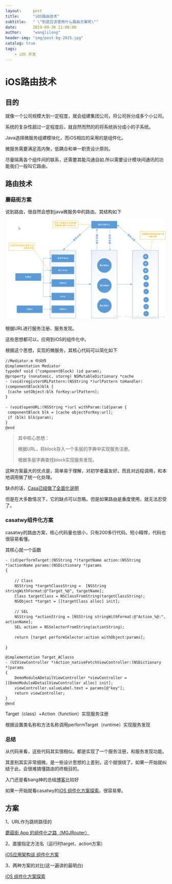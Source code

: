 ```yaml
---
layout:     post
title:      "iOS路由技术"
subtitle:   " \"到底应该使用什么路由方案呢\""
date:       2019-09-30 11:00:00
author:     "wanglilong"
header-img: "img/post-bg-2015.jpg"
catalog: true
tags:
    - iOS 开发
---
```



# iOS路由技术

## 目的

就像一个公司规模大到一定程度，就会组建集团公司，将公司拆分成多个小公司。

系统的复杂性超过一定程度后，就自然而然的的将系统拆分成小的子系统。

Java选择微服务组建模块化，而iOS相应的采用的是组件化。

微服务需要满足高内聚，低耦合和单一职责设计原则。

尽量隔离各个组件间的联系，还需要其能沟通自如.所以需要设计模块间通讯的功能我们一般叫它路由。

## 路由技术

### 蘑菇街方案

说到路由，很自然会想到java微服务中的路由。其结构如下

![](/img/post-ios-module/java微服务.png)

根据URL进行服务注册、服务发现。


这些思想都可以，应用到iOS的组件化中。

根据这个思想，实现的微服务，其核心代码可以简化如下

```
//Mediator.m 中间件
@implementation Mediator
typedef void (^componentBlock) (id param);
@property (nonatomic, storng) NSMutableDictionary *cache
- (void)registerURLPattern:(NSString *)urlPattern toHandler:(componentBlock)blk {
 [cache setObject:blk forKey:urlPattern];
}

- (void)openURL:(NSString *)url withParam:(id)param {
 componentBlock blk = [cache objectForKey:url];
 if (blk) blk(param);
}
@end

```

>其中核心思想：
>
>根据URL，将block存入一个多层的字典中实现服务注册。
>
>根据多层字典查找block实现服务发现。



这种方案最大的优点是，简单易于理解，对初学者最友好。而且对远程调用，和本地调用做了统一化处理。

缺点的话，[Casa已经做了全面化说明](https://casatwy.com/iOS-Modulization.html)

但是在大多数情况下，它的缺点可以忽略。但是如果路由是重度使用，就无法忍受了。


### casatwy组件化方案

casatwy的路由方案，核心代码量也很小，只有200多行代码。短小精悍，代码也很容易看懂。

其核心就一个函数

```
- (id)performTarget:(NSString *)targetName action:(NSString *)actionName params:(NSDictionary *)params
{
    
    // Class
    NSString *targetClassString =  [NSString stringWithFormat:@"Target_%@", targetName];
    Class targetClass = NSClassFromString(targetClassString);
    NSObject *target = [[targetClass alloc] init];

    // SEL
    NSString *actionString = [NSString stringWithFormat:@"Action_%@:", actionName];
    SEL action = NSSelectorFromString(actionString);
    
    return [target performSelector:action withObject:params];

}
```

```
@implementation Target_AClasss
- (UIViewController *)Action_nativeFetchViewController:(NSDictionary *)params
{
    DemoModuleADetailViewController *viewController = [[DemoModuleADetailViewController alloc] init];
    viewController.valueLabel.text = params[@"key"];
    return viewController;
}
@end
```
Target（class）+Action（function）实现服务注册

根据设置类名称和方法名称调用performTarget（runtime）实现服务发现


### 总结

从代码来看，这些代码其实很相似。都是实现了一个服务注册，和服务发现功能。

其差别其实非常细微。是一些设计思想的上差别，这个就很绕了。如果一开始就纠结于此，会很难搞懂路由的终极目的。

入门还是看bang神的总结[博客](http://blog.cnbang.net/tech/3080/)比较好

如果一开始就看casatwy的[iOS 组件化方案探索](http://blog.cnbang.net/tech/3080/)。很容易晕。


## 方案
1、URL作为跳转路径的

[蘑菇街 App 的组件化之路（MGJRouter）](https://limboy.me/tech/2016/03/10/mgj-components.html)

2、直接指定方法名（运行时target、action方案）

[iOS应用架构谈 组件化方案](https://casatwy.com/iOS-Modulization.html)

3、两种方案的对比(这一遍讲的最明白)

[iOS 组件化方案探索](http://blog.cnbang.net/tech/3080/)
